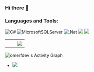 ### Hi there 👋


<!-- Languages and Tools -->
<h3 align="left">Languages and Tools:</h3>
<p align="left" witdh="320" height="320">
  <img src="https://img.shields.io/badge/c%23-%23239120.svg?style=for-the-badge&amp;logo=c-sharp&amp;logoColor=white" alt="C#"> 
  <img src="https://img.shields.io/badge/Microsoft%20SQL%20Sever-CC2927?style=for-the-badge&amp;logo=microsoft%20sql%20server&amp;logoColor=white" alt="MicrosoftSQLServer"> 
  <img src="https://img.shields.io/badge/.NET-5C2D91?style=for-the-badge&amp;logo=.net&amp;logoColor=white" alt=".Net"> 
  <img src=" https://img.shields.io/badge/HTML-239120?style=for-the-badge&logo=html5&logoColor=white">  
  <img src="https://img.shields.io/badge/CSS-239120?&style=for-the-badge&logo=css3&logoColor=white">
 
	
</p>
<table border="0" align="center">
<td width="50%" align="center">
<img src="https://github-readme-stats.vercel.app/api?username=omerfdev&amp;theme=radical&amp;hide_border=false&amp;include_all_commits=false&amp;count_private=false" alt="">
<br>
</br>
<img src="https://github-readme-streak-stats.herokuapp.com/?user=omerfdev&amp;theme=radical&amp;hide_border=false" alt="">
</td>
<td width="50%" align="center">
<img  align="center"  src="https://github-readme-stats.anuraghazra1.vercel.app/api/top-langs/?username=omerfdev&theme=radical&hide_border=true&no-bg=true&no-frame=true&langs_count=10"/>
</td>
</picture>
</table>
<img alt="omerfdev's Activity Graph" src="https://github-readme-activity-graph.vercel.app/graph/?username=omerfdev&bg_color=1F222E&color=F8D866&line=F85D7F&point=FFFFFF&hide_border=true" />

+ [![](https://visitcount.itsvg.in/api?id=omerdev&label=Profile%20Views&icon=1&pretty=true)](https://visitcount.itsvg.in)




<!--
**omerfdev/omerfdev** is a ✨ _special_ ✨ repository because its `README.md` (this file) appears on your GitHub profile.

Here are some ideas to get you started:

- 🔭 I’m currently working on .Net Environments
- 🌱 I’m currently learning .Net, Sql, Web..
- 👯 I’m looking to collaborate on ...
- 🤔 I’m looking for help with ...
- 💬 Ask me about ...
- 📫 How to reach me: ...
- 😄 Pronouns: ...
- ⚡ Fun fact: ...

-->

